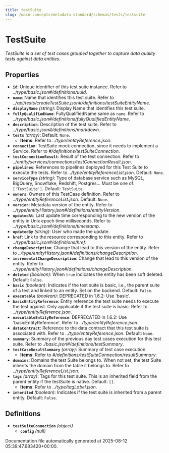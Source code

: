 ```yaml
---
title: testSuite
slug: /main-concepts/metadata-standard/schemas/tests/testsuite
---
```


# TestSuite

*TestSuite is a set of test cases grouped together to capture data quality tests against data entities.*

## Properties

- **`id`**: Unique identifier of this test suite instance. Refer to *../type/basic.json#/definitions/uuid*.
- **`name`**: Name that identifies this test suite. Refer to *../api/tests/createTestSuite.json#/definitions/testSuiteEntityName*.
- **`displayName`** *(string)*: Display Name that identifies this test suite.
- **`fullyQualifiedName`**: FullyQualifiedName same as `name`. Refer to *../type/basic.json#/definitions/fullyQualifiedEntityName*.
- **`description`**: Description of the test suite. Refer to *../type/basic.json#/definitions/markdown*.
- **`tests`** *(array)*: Default: `None`.
  - **Items**: Refer to *../type/entityReference.json*.
- **`connection`**: TestSuite mock connection, since it needs to implement a Service. Refer to *#/definitions/testSuiteConnection*.
- **`testConnectionResult`**: Result of the test connection. Refer to *../entity/services/connections/testConnectionResult.json*.
- **`pipelines`**: References to pipelines deployed for this Test Suite to execute the tests. Refer to *../type/entityReferenceList.json*. Default: `None`.
- **`serviceType`** *(string)*: Type of database service such as MySQL, BigQuery, Snowflake, Redshift, Postgres... Must be one of: `['TestSuite']`. Default: `TestSuite`.
- **`owners`**: Owners of this TestCase definition. Refer to *../type/entityReferenceList.json*. Default: `None`.
- **`version`**: Metadata version of the entity. Refer to *../type/entityHistory.json#/definitions/entityVersion*.
- **`updatedAt`**: Last update time corresponding to the new version of the entity in Unix epoch time milliseconds. Refer to *../type/basic.json#/definitions/timestamp*.
- **`updatedBy`** *(string)*: User who made the update.
- **`href`**: Link to the resource corresponding to this entity. Refer to *../type/basic.json#/definitions/href*.
- **`changeDescription`**: Change that lead to this version of the entity. Refer to *../type/entityHistory.json#/definitions/changeDescription*.
- **`incrementalChangeDescription`**: Change that lead to this version of the entity. Refer to *../type/entityHistory.json#/definitions/changeDescription*.
- **`deleted`** *(boolean)*: When `true` indicates the entity has been soft deleted. Default: `False`.
- **`basic`** *(boolean)*: Indicates if the test suite is basic, i.e., the parent suite of a test and linked to an entity. Set on the backend. Default: `False`.
- **`executable`** *(boolean)*: DEPRECATED in 1.6.2: Use 'basic'.
- **`basicEntityReference`**: Entity reference the test suite needs to execute the test against. Only applicable if the test suite is basic. Refer to *../type/entityReference.json*.
- **`executableEntityReference`**: DEPRECATED in 1.6.2: Use 'basicEntityReference'. Refer to *../type/entityReference.json*.
- **`dataContract`**: Reference to the data contract that this test suite is associated with. Refer to *../type/entityReference.json*. Default: `None`.
- **`summary`**: Summary of the previous day test cases execution for this test suite. Refer to *./basic.json#/definitions/testSummary*.
- **`testCaseResultSummary`** *(array)*: Summary of test case execution.
  - **Items**: Refer to *#/definitions/testSuiteConnection/resultSummary*.
- **`domains`**: Domains the test Suite belongs to. When not set, the test Suite inherits the domain from the table it belongs to. Refer to *../type/entityReferenceList.json*.
- **`tags`** *(array)*: Tags for this test suite. This is an inherited field from the parent entity if the testSuite is native. Default: `[]`.
  - **Items**: Refer to *../type/tagLabel.json*.
- **`inherited`** *(boolean)*: Indicates if the test suite is inherited from a parent entity. Default: `False`.
## Definitions

- **`testSuiteConnection`** *(object)*
  - **`config`** *(null)*


Documentation file automatically generated at 2025-08-12 05:39:47.683420+00:00.
